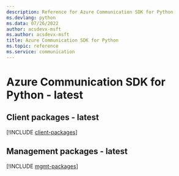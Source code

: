 ```yaml
---
description: Reference for Azure Communication SDK for Python
ms.devlang: python
ms.data: 07/26/2022
author: acsdevx-msft
ms.author: acsdevx-msft
title: Azure Communication SDK for Python
ms.topic: reference
ms.service: communication
---
```

# Azure Communication SDK for Python - latest

## Client packages - latest
[!INCLUDE [client-packages](communication-client-index.md)]
## Management packages - latest
[!INCLUDE [mgmt-packages](communication-mgmt-index.md)]